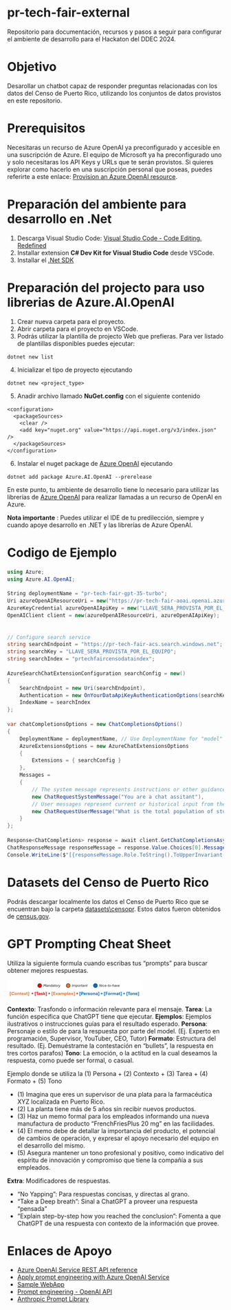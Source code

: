 # pr-tech-fair-external
Repositorio para documentación, recursos y pasos a seguir para configurar el ambiente de desarrollo para el Hackaton del DDEC 2024.

# Objetivo
Desarollar un chatbot capaz de responder preguntas relacionadas con los datos del Censo de Puerto Rico, utilizando los conjuntos de datos provistos en este repositorio. 

# Prerequisitos
Necesitaras un recurso de Azure OpenAI ya preconfigurado y accesible en una suscripción de Azure.  El equipo de Microsoft ya ha preconfigurado uno y solo necesitaras los API Keys y URLs que te serán provistos. Si quieres explorar como hacerlo en una suscripción personal que poseas, puedes referirte a este enlace: [Provision an Azure OpenAI resource](https://microsoftlearning.github.io/mslearn-openai/Instructions/Exercises/03-prompt-engineering.html#provision-an-azure-openai-resource).

# Preparación del ambiente para desarrollo en .Net
1. Descarga Visual Studio Code: [Visual Studio Code - Code Editing. Redefined](https://code.visualstudio.com/)
1. Installar extension **C# Dev Kit for Visual Studio Code** desde VSCode.
1. Installar el [.Net SDK](https://dotnet.microsoft.com/en-us/download)

# Preparación del projecto para uso librerias de Azure.AI.OpenAI 
1. Crear nueva carpeta para el proyecto.
1. Abrir carpeta para el proyecto en VSCode.
1. Podrás utilizar la plantilla de projecto Web que prefieras. Para ver listado de plantillas disponibles puedes ejecutar:
```
dotnet new list
```

4. Inicializar el tipo de proyecto ejecutando 
``` 
dotnet new <project_type>
```



5. Anadir archivo llamado **NuGet.config** con el siguiente contenido
```
<configuration>
  <packageSources>
    <clear />
    <add key="nuget.org" value="https://api.nuget.org/v3/index.json" />
  </packageSources>
</configuration>
```
6. Instalar el nuget package de [Azure OpenAI](https://www.nuget.org/packages/Azure.AI.OpenAI) ejecutando 
```
dotnet add package Azure.AI.OpenAI --prerelease
```

En este punto, tu ambiente de desarrollo tiene lo necesario para utilizar las librerías de  [Azure OpenAI](https://www.nuget.org/packages/Azure.AI.OpenAI) para realizar llamadas a un recurso de OpenAI en Azure. 

**Nota importante** : Puedes utilizar el IDE de tu predilección, siempre y cuando apoye desarrollo en .NET y las librerías de Azure OpenAI.

# Codigo de Ejemplo

```csharp
using Azure;
using Azure.AI.OpenAI;

String deploymentName = "pr-tech-fair-gpt-35-turbo";
Uri azureOpenAIResourceUri = new("https://pr-tech-fair-aoai.openai.azure.com/");
AzureKeyCredential azureOpenAIApiKey = new("LLAVE_SERA_PROVISTA_POR_EL_EQUIPO");
OpenAIClient client = new(azureOpenAIResourceUri, azureOpenAIApiKey);


// Configure search service
string searchEndpoint = "https://pr-tech-fair-acs.search.windows.net";
string searchKey = "LLAVE_SERA_PROVISTA_POR_EL_EQUIPO";
string searchIndex = "prtechfaircensodataindex";

AzureSearchChatExtensionConfiguration searchConfig = new()
{
    SearchEndpoint = new Uri(searchEndpoint),
    Authentication = new OnYourDataApiKeyAuthenticationOptions(searchKey),
    IndexName = searchIndex
};  
    
var chatCompletionsOptions = new ChatCompletionsOptions()
{
    DeploymentName = deploymentName, // Use DeploymentName for "model" with non-Azure clients
    AzureExtensionsOptions = new AzureChatExtensionsOptions
    {
        Extensions = { searchConfig }
    },
    Messages =
    {
        // The system message represents instructions or other guidance about how the assistant should behave
        new ChatRequestSystemMessage("You are a chat assitant"),
        // User messages represent current or historical input from the end user    
        new ChatRequestUserMessage("What is the total population of students in Puerto Rico?"),
    }
};

Response<ChatCompletions> response = await client.GetChatCompletionsAsync(chatCompletionsOptions);
ChatResponseMessage responseMessage = response.Value.Choices[0].Message;
Console.WriteLine($"[{responseMessage.Role.ToString().ToUpperInvariant()}]: {responseMessage.Content}");
```

# Datasets del Censo de Puerto Rico
Podrás descargar localmente los datos el Censo de Puerto Rico que se encuentran bajo la carpeta [datasets\censopr]( https://github.com/rasantia_microsoft/pr-tech-fair-external/tree/main/datasets/censopr). Estos datos fueron obtenidos de [census.gov](https://data.census.gov/table?g=040XX00US72).

# GPT Prompting Cheat Sheet
Utiliza la siguiente formula cuando escribas tus “prompts” para buscar obtener mejores respuestas.

<img width="314" alt="image" src="/images/317050342-01b812b4-364a-46c7-a971-5398672344fb.png">

**Contexto**: Trasfondo o información relevante para el mensaje.
**Tarea**: La función específica que ChatGPT tiene que ejecutar.
**Ejemplos**: Ejemplos ilustrativos o instrucciones guías para el resultado esperado.
**Persona**: Personaje o estilo de para la respuesta por parte del model. (Ej. Experto en programación, Supervisor, YouTuber, CEO, Tutor)
**Formato**: Estructura del resultado. (Ej. Demuéstrame la contestación en “bullets”, la respuesta en tres cortos parafos)
**Tono**: La emoción, o la actitud en la cual deseamos la respuesta, como puede ser formal, o casual.

Ejemplo donde se utiliza la (1) Persona + (2) Contexto + (3) Tarea + (4) Formato + (5) Tono
- (1)	Imagina que eres un supervisor de una plata para la farmacéutica XYZ localizada en Puerto Rico.
- (2)	La planta tiene más de 5 años sin recibir nuevos productos.
- (3)	Haz un memo formal para los empleados informando una nueva manufactura de producto “FrenchFriesPlus 20 mg” en las facilidades.
- (4)	El memo debe de detallar la importancia del producto, el potencial de cambios de operación, y expresar el apoyo necesario del equipo en el desarrollo del mismo.
- (5)	Asegura mantener un tono profesional y positivo, como indicativo del espíritu de innovación y compromiso que tiene la compañía a sus empleados.

**Extra**:
Modificadores de respuestas.
- “No Yapping”: Para respuestas concisas, y directas al grano.
- “Take a Deep breath”: Sinal a ChatGPT a proveer una respuesta “pensada”
- “Explain step-by-step how you reached the conclusion”: Fomenta a que ChatGPT de una respuesta con contexto de la información que provee.



# Enlaces de Apoyo
-	[Azure OpenAI Service REST API reference](https://learn.microsoft.com/en-us/azure/ai-services/openai/reference#chat-completions?azure-portal=true)
-	[Apply prompt engineering with Azure OpenAI Service](https://learn.microsoft.com/en-us/training/modules/apply-prompt-engineering-azure-openai/)
-	[Sample WebApp](https://github.com/microsoft/sample-app-aoai-chatGPT)
-	[Prompt engineering - OpenAI API](https://platform.openai.com/docs/guides/prompt-engineering)
- [Anthropic Prompt Library](https://docs.anthropic.com/claude/prompt-library)

